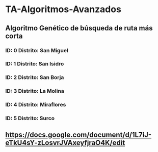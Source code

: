# TA-Algoritmos-Avanzados

## Algoritmo Genético de búsqueda de ruta más corta

### ID: 0 Distrito: San Miguel
### ID: 1 Distrito: San Isidro
### ID: 2 Distrito: San Borja
### ID: 3 Distrito: La Molina
### ID: 4 Distrito: Miraflores
### ID: 5 Distrito: Surco

## https://docs.google.com/document/d/1L7iJ-eTkU4sY-zLosvrJVAxeyfjraO4K/edit
